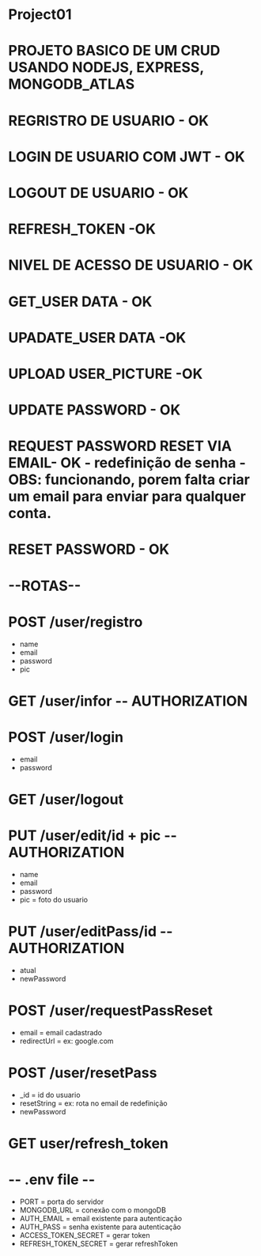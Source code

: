 # Project01
# PROJETO BASICO DE UM CRUD USANDO NODEJS, EXPRESS, MONGODB_ATLAS
# REGRISTRO DE USUARIO - OK
# LOGIN DE USUARIO COM JWT - OK
# LOGOUT DE USUARIO - OK
# REFRESH_TOKEN -OK
# NIVEL DE ACESSO DE USUARIO - OK
# GET_USER DATA - OK
# UPADATE_USER DATA -OK
# UPLOAD USER_PICTURE -OK
# UPDATE PASSWORD - OK
# REQUEST PASSWORD RESET VIA EMAIL- OK - redefinição de senha - OBS: funcionando, porem falta criar um email para enviar para qualquer conta.
# RESET PASSWORD - OK

# --ROTAS--

# POST /user/registro
*   name
*   email
*   password
*   pic

# GET /user/infor -- AUTHORIZATION

# POST /user/login
*   email
*   password

# GET /user/logout

# PUT /user/edit/id + pic --AUTHORIZATION
*   name
*   email
*   password
*   pic = foto do usuario

# PUT /user/editPass/id --AUTHORIZATION
*   atual
*   newPassword

# POST /user/requestPassReset
*   email = email cadastrado
*   redirectUrl = ex: google.com

# POST /user/resetPass
*   _id = id do usuario
*   resetString = ex: rota no email de redefinição
*   newPassword

# GET user/refresh_token

# -- .env file --

* PORT = porta do servidor
* MONGODB_URL = conexão com o mongoDB
* AUTH_EMAIL = email existente para autenticação 
* AUTH_PASS = senha existente para autenticação 
* ACCESS_TOKEN_SECRET = gerar token
* REFRESH_TOKEN_SECRET = gerar refreshToken